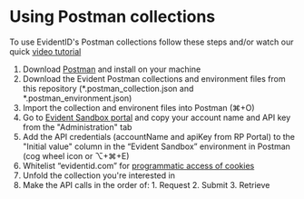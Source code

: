 # Using Postman collections

To use EvidentID's Postman collections follow these steps and/or watch our quick [video tutorial](https://youtu.be/5qoz2emcgho)

1. Download [Postman](https://www.postman.com/) and install on your machine
2. Download the Evident Postman collections and environment files from this repository (\*.postman_collection.json and \*.postman_environment.json)
3. Import the collection and environent files into Postman (⌘+O)
4. Go to [Evident Sandbox portal](https://demo.evidentid.com/) and copy your account name and API key from the "Administration" tab
5. Add the API credentials (accountName and apiKey from RP Portal) to the "Initial value" column in the “Evident Sandbox” environment in Postman (cog wheel icon or ⌥+⌘+E)
6. Whitelist “evidentid.com” for [programmatic access of cookies](https://learning.postman.com/docs/postman/sending-api-requests/cookies/#whitelisting-domains-for-programmatic-access-of-cookies)
7. Unfold the collection you're interested in
8. Make the API calls in the order of: 1. Request 2. Submit 3. Retrieve
